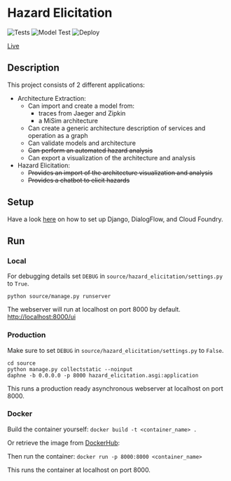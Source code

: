 # Hazard Elicitation

![Tests](https://github.com/Cambio-Project/architecture-playground/workflows/Tests/badge.svg)
![Model Test](https://github.com/Cambio-Project/architecture-playground/workflows/Model%20Tests/badge.svg)
![Deploy](https://github.com/Cambio-Project/architecture-playground/workflows/Deploy/badge.svg)

[Live](https://hazardelicitation.eu-gb.mybluemix.net/ui/)

## Description

This project consists of 2 different applications:
- Architecture Extraction:
  - Can import and create a model from:
    - traces from Jaeger and Zipkin
    - a MiSim architecture
  - Can create a generic architecture description of services and operation as a graph
  - Can validate models and architecture
  - ~~Can perform an automated hazard analysis~~
  - Can export a visualization of the architecture and analysis
- Hazard Elicitation:
  - ~~Provides an import of the architecture visualization and analysis~~
  - ~~Provides a chatbot to elicit hazards~~

## Setup

Have a look [here](https://github.com/Cambio-Project/hazard-elicitation/blob/master/docs/wiki/setup.md) 
on how to set up Django, DialogFlow, and Cloud Foundry.

## Run

### Local

For debugging details set `DEBUG` in `source/hazard_elicitation/settings.py` to `True`.

`python source/manage.py runserver`

The webserver will run at localhost on port 8000 by default.
[http://localhost:8000/ui](http://localhost:8000/ui)

### Production 

Make sure to set `DEBUG` in `source/hazard_elicitation/settings.py` to `False`.

```
cd source
python manage.py collectstatic --noinput
daphne -b 0.0.0.0 -p 8000 hazard_elicitation.asgi:application
```

This runs a production ready asynchronous webserver at localhost on port 8000.

### Docker

Build the container yourself:
` docker build -t <container_name> . `

Or retrieve the image from [DockerHub](https://hub.docker.com/repository/docker/styinx/hazard_elicitation_slim):

Then run the container:
`docker run -p 8000:8000 <container_name>`

This runs the container at localhost on port 8000.
